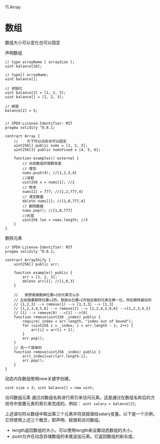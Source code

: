 11.Array
# 数组

数组大小可以变化也可以固定

声明数组

```solidity
// type arrayName [ arraySize ];
uint balance[10];

// type[] arrayName;
uint balance[];

// 初始化
uint balance[3] = [1, 2, 3];
uint balance[] = [1, 2, 3];

// 赋值
balance[2] = 5;


```



```solidity
// SPDX-License-Identifier: MIT
pragma solidity ^0.8.1;

contract Array {
    //    大下可以动态也可以固定
    uint256[] public nums = [1, 2, 3];
    uint256[3] public numsFixed = [4, 5, 6];

    function examples() external {
        // 动态数组的增删改查
        // 增加
        nums.push(4); //[1,2,3,4]
        //读取
        uint256 x = nums[1]; //2
        // 修改
        nums[2] = 777; //[1,2,777,4]
        // 清空数据
        delete nums[1]; //[1,0,777,4]
        // 删除数据
        nums.pop(); //[1,0,777]
        //长度
        uint256 len = nums.length; //3
    }
}

```



删除元素

```solidity
// SPDX-License-Identifier: MIT
pragma solidity ^0.8.1;

contract ArrayShify {
    uint256[] public arr;

    function example() public {
        arr = [1, 2, 3];
        delete arr[1]; //[1,0,3]
    }

    //   我想直接删掉位置=1的元素怎么办
    // 比如我要删除位置=2的，我就从位置=2开始后面的元素左移一位，然后删除最后的
    // [1,2,3] --> remove(1) --> [1,3,3] --> [1,3]
    // [1,2,3,4,5,6] --> remove(2) --> [1,2,4,5,6,6] -->[1,2,3,4,5]
    // [1] --> remove(0) -->[1] -->[0]
    function remove(uint256 _index) public {
        require(_index < arr.length, "index out of bound");
        for (uint256 i = _index; i < arr.length - 1; i++) {
            arr[i] = arr[i + 1];
        }
        arr.pop();
    }
    // 另一个简单的
    function remove(uint256 _index) public {
        arr[_index]=arr[arr.length-1];
        arr.pop();
    }
}

```



动态内存数组使用new关键字创建。 

`uint size = 3; uint balance[] = new uint;`

访问数组元素 通过对数组名称进行索引来访问元素。这是通过在数组名称后的方括号中放置元素的索引来完成的。例如： `uint salary = balance[2]`;

上述语句将从数组中取出第三个元素并将其赋值给salary变量。以下是一个示例，它将使用上述三个概念，即声明、赋值和访问数组。

-  length返回数组的大小。可以使用length来设置动态数组的大小。 
- push允许在动态存储数组的末尾追加元素。它返回数组的新长度。